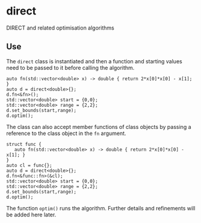 # direct
DIRECT and related optimisation algorithms

## Use
The `direct` class is instantiated and then a function and starting values need to be passed to it before calling the algorithm. 
```
auto fn(std::vector<double> x) -> double { return 2*x[0]*x[0] - x[1]; }
auto d = direct<double>{};
d.fn<&fn>();
std::vector<double> start = {0,0};
std::vector<double> range = {2,2};
d.set_bounds(start,range);
d.optim();
```

The class can also accept member functions of class objects by passing a reference to the class object in the `fn` argument.
```
struct func {
   auto fn(std::vector<double> x) -> double { return 2*x[0]*x[0] - x[1]; }
}
auto cl = func{};
auto d = direct<double>{};
d.fn<&func::fn>(&cl);
std::vector<double> start = {0,0};
std::vector<double> range = {2,2};
d.set_bounds(start,range);
d.optim();
```

The function `optim()` runs the algorithm. Further details and refinements will be added here later.
